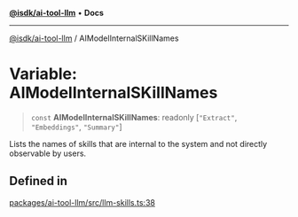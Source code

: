 [**@isdk/ai-tool-llm**](../README.md) • **Docs**

***

[@isdk/ai-tool-llm](../globals.md) / AIModelInternalSKillNames

# Variable: AIModelInternalSKillNames

> `const` **AIModelInternalSKillNames**: readonly [`"Extract"`, `"Embeddings"`, `"Summary"`]

Lists the names of skills that are internal to the system and not directly observable by users.

## Defined in

[packages/ai-tool-llm/src/llm-skills.ts:38](https://github.com/isdk/ai-tool-llm.js/blob/6dca0b043de83937d92e2b5f936238ef46f7ef86/src/llm-skills.ts#L38)

